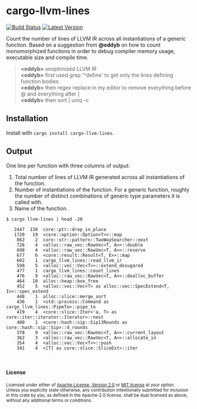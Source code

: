 # cargo-llvm-lines

[![Build Status](https://img.shields.io/github/workflow/status/dtolnay/cargo-llvm-lines/CI/master)](https://github.com/dtolnay/cargo-llvm-lines/actions?query=branch%3Amaster)
[![Latest Version](https://img.shields.io/crates/v/cargo-llvm-lines.svg)](https://crates.io/crates/cargo-llvm-lines)

Count the number of lines of LLVM IR across all instantiations of a generic
function. Based on a suggestion from **@eddyb** on how to count monomorphized
functions in order to debug compiler memory usage, executable size and compile
time.

> **\<eddyb>** unoptimized LLVM IR<br>
> **\<eddyb>** first used grep '^define' to get only the lines defining function bodies<br>
> **\<eddyb>** then regex replace in my editor to remove everything before @ and everything after (<br>
> **\<eddyb>** then sort | uniq -c<br>

## Installation

Install with `cargo install cargo-llvm-lines`.

## Output

One line per function with three columns of output:

1. Total number of lines of LLVM IR generated across all instantiations of the
   function.
2. Number of instantiations of the function. For a generic function, roughly the
   number of distinct combinations of generic type parameters it is called with.
3. Name of the function.

```
$ cargo llvm-lines | head -20

   2447  130  core::ptr::drop_in_place
   1720   19  <core::option::Option<T>>::map
    862    2  core::str::pattern::TwoWaySearcher::next
    726    4  <alloc::raw_vec::RawVec<T, A>>::double
    698    4  <alloc::raw_vec::RawVec<T, A>>::reserve
    677    6  <core::result::Result<T, E>>::map
    602    1  cargo_llvm_lines::read_llvm_ir
    598    5  <alloc::vec::Vec<T>>::extend_desugared
    477    1  cargo_llvm_lines::count_lines
    476    9  <alloc::raw_vec::RawVec<T, A>>::dealloc_buffer
    464   10  alloc::heap::box_free
    452    5  <alloc::vec::Vec<T> as alloc::vec::SpecExtend<T, I>>::spec_extend
    448    1  alloc::slice::merge_sort
    436    1  <std::process::Command as cargo_llvm_lines::PipeTo>::pipe_to
    419    4  <core::slice::Iter<'a, T> as core::iter::iterator::Iterator>::next
    400    1  <core::hash::sip::Sip13Rounds as core::hash::sip::Sip>::d_rounds
    378    9  <alloc::raw_vec::RawVec<T, A>>::current_layout
    362    3  <alloc::raw_vec::RawVec<T, A>>::allocate_in
    354    4  <alloc::vec::Vec<T>>::push
    341    4  <[T] as core::slice::SliceExt>::iter
```

<br>

#### License

<sup>
Licensed under either of <a href="LICENSE-APACHE">Apache License, Version
2.0</a> or <a href="LICENSE-MIT">MIT license</a> at your option.
</sup>

<br>

<sub>
Unless you explicitly state otherwise, any contribution intentionally submitted
for inclusion in this crate by you, as defined in the Apache-2.0 license, shall
be dual licensed as above, without any additional terms or conditions.
</sub>
